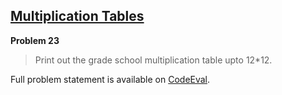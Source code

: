 [Multiplication Tables][ce]
---------------------------

**Problem 23**

> Print out the grade school multiplication table upto 12*12.

Full problem statement is available on [CodeEval][ce].

[ce]: https://www.codeeval.com/browse/23/
      "View problem statement on CodeEval"
